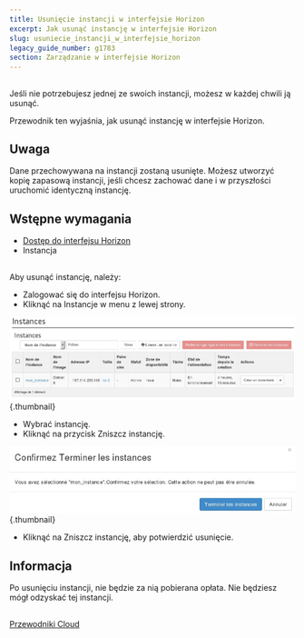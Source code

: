 ```yaml
---
title: Usunięcie instancji w interfejsie Horizon
excerpt: Jak usunąć instancję w interfejsie Horizon
slug: usuniecie_instancji_w_interfejsie_horizon
legacy_guide_number: g1783
section: Zarządzanie w interfejsie Horizon
---
```



## 
Jeśli nie potrzebujesz jednej ze swoich instancji, możesz w każdej chwili ją usunąć.

Przewodnik ten wyjaśnia, jak usunąć instancję w interfejsie Horizon.

## Uwaga
Dane przechowywana na instancji zostaną usunięte. 
Możesz utworzyć kopię zapasową instancji, jeśli chcesz zachować dane i w przyszłości uruchomić identyczną instancję.


## Wstępne wymagania

- [Dostęp do interfejsu Horizon]({legacy}1773)
- Instancja




## 
Aby usunąć instancję, należy:


- Zalogować się do interfejsu Horizon.
- Kliknąć na Instancje w menu z lewej strony.



![](images/img_2659.jpg){.thumbnail}

- Wybrać instancję.
- Kliknąć na przycisk Zniszcz instancję.



![](images/img_2660.jpg){.thumbnail}

- Kliknąć na Zniszcz instancję, aby potwierdzić usunięcie.



## Informacja
Po usunięciu instancji, nie będzie za nią pobierana opłata. Nie będziesz mógł odzyskać tej instancji.


## 
[Przewodniki Cloud]({legacy}1785)

